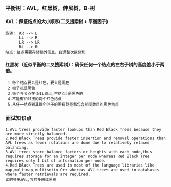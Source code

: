 ### 平衡树：AVL，红黑树，伸展树，B-树

#### AVL：保证结点的大小顺序(二叉搜索树 + 平衡因子)
    旋转： RR --> L
          LL --> R
          LR --> LR
          RL --> RL
    缺点：结点需要存储额外信息，且调整次数频繁

#### 红黑树（近似平衡的二叉搜索树）：确保任何一个结点的左右子树的高度差小于两倍。
     1.每个结点要么是红色，要么是黑色
     2.根节点是黑色
     3.每个叶节点在(NIL结点,空结点)是黑色的
     4.不能有相邻接的两个红色结点
     5.从任一结点到其每个叶子的所有路径都包含相同数目的黑色结点

### 面试知识点
    1.AVL trees provide faster lookups than Red Black Trees because they are more strictly balanced.
    2.Red Black Trees provide faster insertion and removal operations than AVL trees as fewer rotations are done due to relatively relaxed balancing.
    3.AVL trees store balance factors or heights with each node,thus requires storage for an integer per node whereas Red Black Tree requires only 1 bit of information per node.
    4.Red Black Trees are used in most of the language libraries like map,multimap,multisetin C++ whereas AVL trees are used in databases where faster retrievals are required.
    读的多用AVL,写的多用红黑树